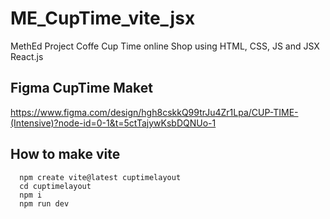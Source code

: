 # ME_CupTime_vite_jsx
 MethEd Project Coffe Cup Time online Shop using HTML, CSS, JS and JSX React.js


## Figma CupTime Maket
  https://www.figma.com/design/hgh8cskkQ99trJu4Zr1Lpa/CUP-TIME-(Intensive)?node-id=0-1&t=5ctTajywKsbDQNUo-1



## How to make vite 
```
  npm create vite@latest cuptimelayout
  cd cuptimelayout
  npm i
  npm run dev
```

